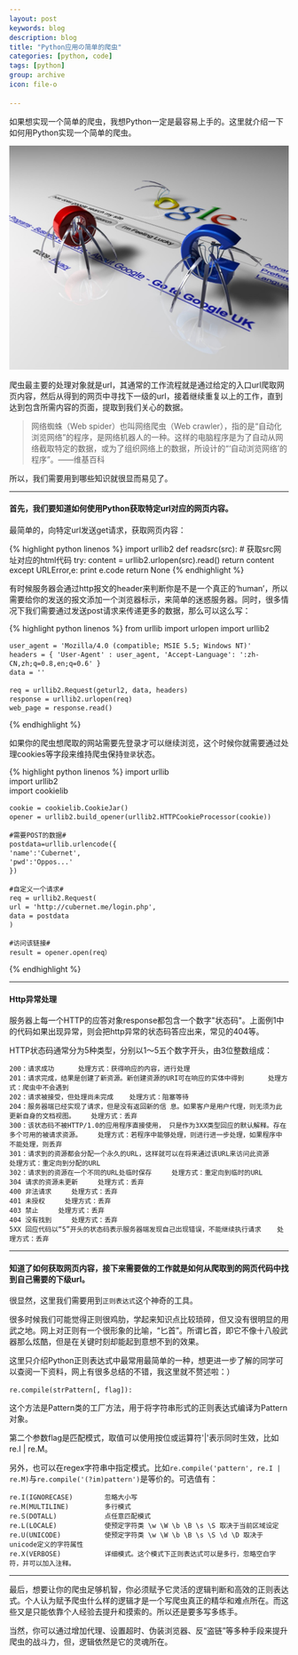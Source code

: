 ```yaml
---
layout: post
keywords: blog
description: blog
title: "Python应用の简单的爬虫"
categories: [python, code]
tags: [python]
group: archive
icon: file-o

---
```


如果想实现一个简单的爬虫，我想Python一定是最容易上手的。这里就介绍一下如何用Python实现一个简单的爬虫。

![image](/assets/images/2013-12-26-python-spider.jpg)

爬虫最主要的处理对象就是url，其通常的工作流程就是通过给定的入口url爬取网页内容，然后从得到的网页中寻找下一级的url，接着继续重复以上的工作，直到达到包含所需内容的页面，提取到我们关心的数据。

>网络蜘蛛（Web spider）也叫网络爬虫（Web crawler），指的是“自动化浏览网络”的程序，是网络机器人的一种。这样的电脑程序是为了自动从网络截取特定的数据，或为了组织网络上的数据，所设计的“‘自动浏览网络’的程序”。——维基百科

所以，我们需要用到哪些知识就很显而易见了。

<!-- more -->

---

#### 首先，我们要知道如何使用Python获取特定url对应的网页内容。

最简单的，向特定url发送get请求，获取网页内容：

{% highlight python linenos %}
	import urllib2
	def readsrc(src):
    #    获取src网址对应的html代码
    	try:
        	content = urllib2.urlopen(src).read()
        	return content
    	except URLError,e:
        	print e.code
        	return None
{% endhighlight %}
        	
  
有时候服务器会通过http报文的header来判断你是不是一个真正的‘human’，所以需要给你的发送的报文添加一个浏览器标示，来简单的迷惑服务器。同时，很多情况下我们需要通过发送post请求来传递更多的数据，那么可以这么写：

{% highlight python linenos %}
	from urllib import urlopen
	import urllib2

	user_agent = 'Mozilla/4.0 (compatible; MSIE 5.5; Windows NT)' 
	headers = { 'User-Agent' : user_agent, 'Accept-Language': ':zh-CN,zh;q=0.8,en;q=0.6' } 
	data = '' 
	
	req = urllib2.Request(geturl2, data, headers)    
	response = urllib2.urlopen(req)    
	web_page = response.read() 
{% endhighlight %}
	
	
如果你的爬虫想爬取的网站需要先登录才可以继续浏览，这个时候你就需要通过处理cookies等字段来维持爬虫保持`登录`状态。

{% highlight python linenos %}
	import urllib    
	import urllib2  
	import cookielib  
  
	cookie = cookielib.CookieJar()    
	opener = urllib2.build_opener(urllib2.HTTPCookieProcessor(cookie))  
  
	#需要POST的数据#  
	postdata=urllib.urlencode({    
	'name':'Cubernet',    
	'pwd':'Oppos...'    
	})  
	  
	#自定义一个请求#  
	req = urllib2.Request(    
	url = 'http://cubernet.me/login.php',    
	data = postdata  
	) 
	   
	#访问该链接#  
	result = opener.open(req）
{% endhighlight %}


---

#### Http异常处理

服务器上每一个HTTP的应答对象response都包含一个数字"状态码"。上面例1中的代码如果出现异常，则会把http异常的状态码答应出来，常见的404等。

HTTP状态码通常分为5种类型，分别以1～5五个数字开头，由3位整数组成：

	200：请求成功      处理方式：获得响应的内容，进行处理 
	201：请求完成，结果是创建了新资源。新创建资源的URI可在响应的实体中得到    	处理方式：爬虫中不会遇到 
	202：请求被接受，但处理尚未完成    处理方式：阻塞等待 
	204：服务器端已经实现了请求，但是没有返回新的信 息。如果客户是用户代理，则无须为此更新自身的文档视图。    处理方式：丢弃
	300：该状态码不被HTTP/1.0的应用程序直接使用， 只是作为3XX类型回应的默认解释。存在多个可用的被请求资源。    处理方式：若程序中能够处理，则进行进一步处理，如果程序中不能处理，则丢弃
	301：请求到的资源都会分配一个永久的URL，这样就可以在将来通过该URL来访问此资源    处理方式：重定向到分配的URL
	302：请求到的资源在一个不同的URL处临时保存     处理方式：重定向到临时的URL 
	304 请求的资源未更新     处理方式：丢弃 
	400 非法请求     处理方式：丢弃 
	401 未授权     处理方式：丢弃 
	403 禁止     处理方式：丢弃 
	404 没有找到     处理方式：丢弃 
	5XX 回应代码以“5”开头的状态码表示服务器端发现自己出现错误，不能继续执行请求    处理方式：丢弃
	
---

#### 知道了如何获取网页内容，接下来需要做的工作就是如何从爬取到的网页代码中找到自己需要的下级url。

很显然，这里我们需要用到`正则表达式`这个神奇的工具。

很多时候我们可能觉得正则很鸡肋，学起来知识点比较琐碎，但又没有很明显的用武之地。网上对正则有一个很形象的比喻，“匕首”。所谓匕首，即它不像十八般武器那么炫酷，但是在关键时刻却能起到意想不到的效果。

这里只介绍Python正则表达式中最常用最简单的一种，想更进一步了解的同学可以查阅一下资料，网上有很多总结的不错，我这里就不赘述啦：）

`re.compile(strPattern[, flag]):`

这个方法是Pattern类的工厂方法，用于将字符串形式的正则表达式编译为Pattern对象。

第二个参数flag是匹配模式，取值可以使用按位或运算符'|'表示同时生效，比如re.I | re.M。

另外，也可以在regex字符串中指定模式。比如`re.compile('pattern', re.I | re.M)`与`re.compile('(?im)pattern')`是等价的。可选值有：

	re.I(IGNORECASE)		忽略大小写
	re.M(MULTILINE)			多行模式
	re.S(DOTALL)			点任意匹配模式
	re.L(LOCALE)			使预定字符类 \w \W \b \B \s \S 取决于当前区域设定
	re.U(UNICODE)			使预定字符类 \w \W \b \B \s \S \d \D 取决于unicode定义的字符属性
	re.X(VERBOSE)			详细模式。这个模式下正则表达式可以是多行，忽略空白字符，并可以加入注释。
	
---

最后，想要让你的爬虫足够机智，你必须赋予它灵活的逻辑判断和高效的正则表达式。个人认为赋予爬虫什么样的逻辑才是一个写爬虫真正的精华和难点所在。而这些又是只能依靠个人经验去提升和摸索的。所以还是要多写多练手。

当然，你可以通过增加代理、设置超时、伪装浏览器、反“盗链”等多种手段来提升爬虫的战斗力，但，逻辑依然是它的灵魂所在。





